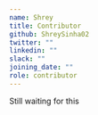 ```yaml
---
name: Shrey
title: Contributor
github: ShreySinha02
twitter: ""
linkedin: ""
slack: ""
joining_date: ""
role: contributor
---
```


Still waiting for this
